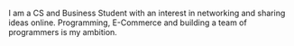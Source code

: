 I am a CS and Business Student with an interest in networking and sharing ideas online. 
Programming, E-Commerce and building a team of programmers is my ambition.
